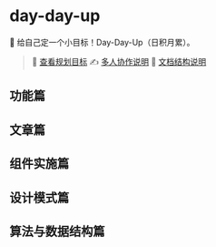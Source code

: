 # day-day-up

💪 给自己定一个小目标！Day-Day-Up（日积月累）。

> 📘 [查看规划目标]()
> ✍ [多人协作说明]()
> 📝 [文档结构说明]()

## 功能篇

## 文章篇

## 组件实施篇

## 设计模式篇

## 算法与数据结构篇
